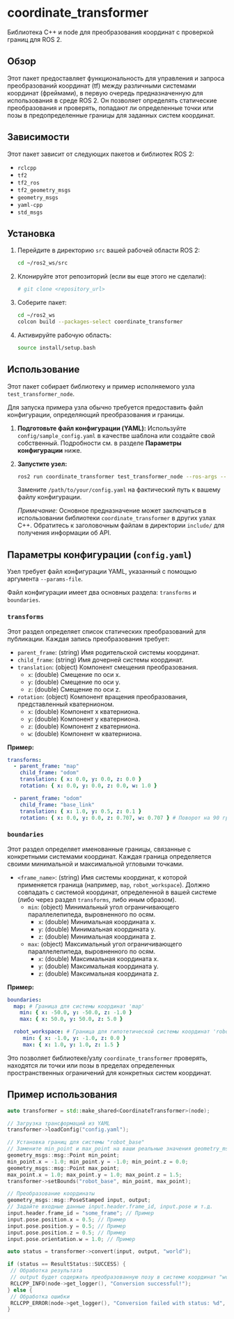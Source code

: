 # coordinate_transformer

Библиотека C++ и node для преобразования координат с проверкой границ для ROS 2.

## Обзор

Этот пакет предоставляет функциональность для управления и запроса преобразований координат (tf) между различными системами координат (фреймами), в первую очередь предназначенную для использования в среде ROS 2. Он позволяет определять статические преобразования и проверять, попадают ли определенные точки или позы в предопределенные границы для заданных систем координат.

## Зависимости

Этот пакет зависит от следующих пакетов и библиотек ROS 2:
- `rclcpp`
- `tf2`
- `tf2_ros`
- `tf2_geometry_msgs`
- `geometry_msgs`
- `yaml-cpp`
- `std_msgs`

## Установка

1.  Перейдите в директорию `src` вашей рабочей области ROS 2:
    ```bash
    cd ~/ros2_ws/src
    ```
2.  Клонируйте этот репозиторий (если вы еще этого не сделали):
    ```bash
    # git clone <repository_url>
    ```
3.  Соберите пакет:
    ```bash
    cd ~/ros2_ws
    colcon build --packages-select coordinate_transformer
    ```
4.  Активируйте рабочую область:
    ```bash
    source install/setup.bash
    ```

## Использование

Этот пакет собирает библиотеку и пример исполняемого узла `test_transformer_node`.

Для запуска примера узла обычно требуется предоставить файл конфигурации, определяющий преобразования и границы.

1.  **Подготовьте файл конфигурации (YAML):** Используйте `config/sample_config.yaml` в качестве шаблона или создайте свой собственный. Подробности см. в разделе **Параметры конфигурации** ниже.
2.  **Запустите узел:**
    ```bash
    ros2 run coordinate_transformer test_transformer_node --ros-args --params-file /path/to/your/config.yaml
    ```
    Замените `/path/to/your/config.yaml` на фактический путь к вашему файлу конфигурации.

    *Примечание:* Основное предназначение может заключаться в использовании библиотеки `coordinate_transformer` в других узлах C++. Обратитесь к заголовочным файлам в директории `include/` для получения информации об API.

## Параметры конфигурации (`config.yaml`)

Узел требует файл конфигурации YAML, указанный с помощью аргумента `--params-file`.

Файл конфигурации имеет два основных раздела: `transforms` и `boundaries`.

### `transforms`

Этот раздел определяет список статических преобразований для публикации. Каждая запись преобразования требует:

-   `parent_frame`: (string) Имя родительской системы координат.
-   `child_frame`: (string) Имя дочерней системы координат.
-   `translation`: (object) Компонент смещения преобразования.
    -   `x`: (double) Смещение по оси x.
    -   `y`: (double) Смещение по оси y.
    -   `z`: (double) Смещение по оси z.
-   `rotation`: (object) Компонент вращения преобразования, представленный кватернионом.
    -   `x`: (double) Компонент x кватерниона.
    -   `y`: (double) Компонент y кватерниона.
    -   `z`: (double) Компонент z кватерниона.
    -   `w`: (double) Компонент w кватерниона.

**Пример:**

```yaml
transforms:
  - parent_frame: "map"
    child_frame: "odom"
    translation: { x: 0.0, y: 0.0, z: 0.0 }
    rotation: { x: 0.0, y: 0.0, z: 0.0, w: 1.0 }

  - parent_frame: "odom"
    child_frame: "base_link"
    translation: { x: 1.0, y: 0.5, z: 0.1 }
    rotation: { x: 0.0, y: 0.0, z: 0.707, w: 0.707 } # Поворот на 90 градусов вокруг Z
```

### `boundaries`

Этот раздел определяет именованные границы, связанные с конкретными системами координат. Каждая граница определяется своими минимальной и максимальной угловыми точками.

-   `<frame_name>`: (string) Имя системы координат, к которой применяется граница (например, `map`, `robot_workspace`). Должно совпадать с системой координат, определенной в вашей системе (либо через раздел `transforms`, либо иным образом).
    -   `min`: (object) Минимальный угол ограничивающего параллелепипеда, выровненного по осям.
        -   `x`: (double) Минимальная координата x.
        -   `y`: (double) Минимальная координата y.
        -   `z`: (double) Минимальная координата z.
    -   `max`: (object) Максимальный угол ограничивающего параллелепипеда, выровненного по осям.
        -   `x`: (double) Максимальная координата x.
        -   `y`: (double) Максимальная координата y.
        -   `z`: (double) Максимальная координата z.

**Пример:**

```yaml
boundaries:
  map: # Граница для системы координат 'map'
    min: { x: -50.0, y: -50.0, z: -1.0 }
    max: { x: 50.0, y: 50.0, z: 5.0 }

  robot_workspace: # Граница для гипотетической системы координат 'robot_workspace'
     min: { x: -1.0, y: -1.0, z: 0.0 }
     max: { x: 1.0, y: 1.0, z: 1.5 }
```

Это позволяет библиотеке/узлу `coordinate_transformer` проверять, находятся ли точки или позы в пределах определенных пространственных ограничений для конкретных систем координат. 

## Пример использования

```cpp
auto transformer = std::make_shared<CoordinateTransformer>(node);

// Загрузка трансформаций из YAML
transformer->loadConfig("config.yaml");

// Установка границ для системы "robot_base"
// Замените min_point и max_point на ваши реальные значения geometry_msgs::msg::Point
geometry_msgs::msg::Point min_point; 
min_point.x = -1.0; min_point.y = -1.0; min_point.z = 0.0; 
geometry_msgs::msg::Point max_point;
max_point.x = 1.0; max_point.y = 1.0; max_point.z = 1.5;
transformer->setBounds("robot_base", min_point, max_point);

// Преобразование координаты
geometry_msgs::msg::PoseStamped input, output;
// Задайте входные данные input.header.frame_id, input.pose и т.д.
input.header.frame_id = "some_frame"; // Пример
input.pose.position.x = 0.5; // Пример
input.pose.position.y = 0.5; // Пример
input.pose.position.z = 0.5; // Пример
input.pose.orientation.w = 1.0; // Пример

auto status = transformer->convert(input, output, "world");

if (status == ResultStatus::SUCCESS) {
 // Обработка результата
 // output будет содержать преобразованную позу в системе координат "world"
 RCLCPP_INFO(node->get_logger(), "Conversion successful!");
} else {
 // Обработка ошибки
 RCLCPP_ERROR(node->get_logger(), "Conversion failed with status: %d", static_cast<int>(status));
}
``` 